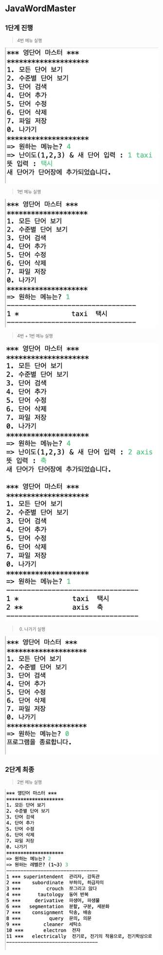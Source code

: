 # JavaWordMaster

## 1단계 진행

> 4번 메뉴 실행

![Screenshot](https://github.com/jinseokim-hgu/JavaWordMaster/blob/main/Screenshots/4run.png)

> 1번 메뉴 실행

![Screenshot](https://github.com/jinseokim-hgu/JavaWordMaster/blob/main/Screenshots/1run.png)

> 4번 + 1번 메뉴 실행

![Screenshot](https://github.com/jinseokim-hgu/JavaWordMaster/blob/main/Screenshots/4+1run.png)

> 0. 나가기 실행

![Screenshot](https://github.com/jinseokim-hgu/JavaWordMaster/blob/main/Screenshots/0run.png)

## 2단계 최종

> 2번 메뉴 실행

![Screenshot](https://github.com/jinseokim-hgu/JavaWordMaster/blob/main/Screenshots/2run.png)
